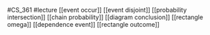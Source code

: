 #CS_361
#lecture
[[event occur]]
[[event disjoint]]
[[probability intersection]]
[[chain probability]]
[[diagram conclusion]]
[[rectangle omega]]
[[dependence event]]
[[rectangle outcome]]
